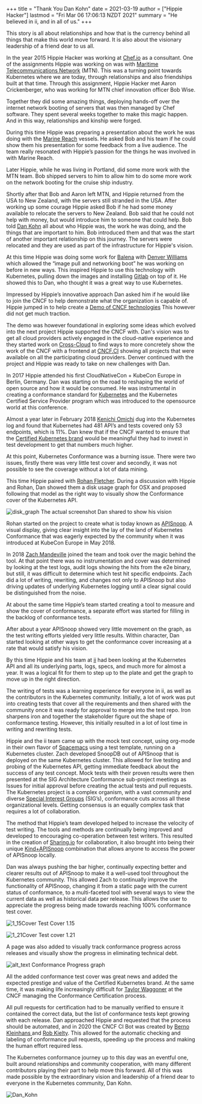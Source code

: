 +++
title = "Thank You Dan Kohn"
date = 2021-03-19
author = ["Hippie Hacker"]
lastmod = "Fri Mar 06 17:06:13 NZDT 2021"
summary =  "He believed in ii, and in all of us."
+++

This story is all about relationships and how that is the currency behind all things that make this world move forward. It is also about the visionary leadership of a friend dear to us all.

In the year 2015 Hippie Hacker was working at [Chef.io](https://www.chef.io/) as a consultant. One of the assignments Hippie was working on was with [Maritime Telecommunications Network](https://en.wikipedia.org/wiki/Maritime_Telecommunications_Network) (MTN). This was a turning point towards Kubernetes where we are today, through relationships and also friendships built at that time. Through this assignment, Hippie Hacker met Aaron Crickenberger, who was working for MTN chief innovation officer Bob Wise.

Together they did some amazing things, deploying hands-off over the internet network booting of servers that was then managed by Chef software. They spent several weeks together to make this magic happen. And in this way, relationships and kinship were forged.

During this time Hippie was preparing a presentation about the work he was doing with the [Marine Reach](https://marinereach.com/) vessels. He asked Bob and his team if he could show them his presentation for some feedback from a live audience. The team really resonated with Hippie’s passion for the things he was involved in with Marine Reach.

Later Hippie, while he was living in Portland, did some more work with the MTN team. Bob shipped servers to him to allow him to do some more work on the network booting for the cruise ship industry.

Shortly after that Bob and Aaron left MTN, and Hippie returned from the USA to New Zealand, with the servers still stranded in the USA. After working up some courage Hippie asked Bob if he had some money available to relocate the servers to New Zealand. Bob said that he could not help with money, but would introduce him to someone that could help.
Bob told [Dan Kohn](https://en.wikipedia.org/wiki/Dan_Kohn) all about who Hippie was, the work he was doing, and the things that are important to him. Bob introduced them and that was the start of another important relationship on this journey. The servers were relocated and they are used as part of the infrastructure for Hippie's vision.

At this time Hippie was doing some work for [Balena](https://www.balena.io/) with [Denver Williams](https://github.com/denverwilliams) which allowed the “image pull and networking boot” he was working on before in new ways. This inspired Hippie to use this technology with Kubernetes, pulling down the images and installing [Gitlab](https://about.gitlab.com/) on top of it. He showed this to Dan, who thought it was a great way to use Kubernetes. 

Impressed by Hippie’s innovative approach Dan asked him if he would like to join the CNCF to help demonstrate what the organization is capable of. Hippie jumped in to help create a [Demo of CNCF technologies](https://github.com/cncf/demo/) This however did not get much traction.

The demo was however foundational in exploring some ideas which evolved into the next project Hippie supported the CNCF with. Dan's vision was to get all cloud providers actively engaged in the cloud-native experience and they started work on [Cross-Cloud](https://github.com/crosscloudci/cross-cloud) to find ways to more concretely show the work of the CNCF with a frontend at [CNCF.CI](https://cncf.ci/)  showing all projects that were available on all the participating cloud providers. Denver continued with the project and Hippie was ready to take on new challenges with Dan. 

In 2017 Hippie attended his first CloudNativeCon + KubeCon Europe in Berlin, Germany. Dan was starting on the road to reshaping the world of open source and how it would be consumed. He was instrumental in creating a conformance standard for [Kubernetes](https://en.wikipedia.org/wiki/Kubernetes) and the Kubernetes Certified Service Provider program which was introduced to the opensource world at this conference. 

Almost a year later in February 2018 [Kenichi Omichi](https://github.com/oomichi) dug into the Kubernetes log and found that Kubernetes had 481 API’s and tests covered only 53 endpoints, which is 11%. Dan knew that if the CNCF wanted to ensure that the [Certified Kubernetes brand](https://github.com/cncf/k8s-conformance/pulls#certified-kubernetes) would be meaningful they had to invest in test development to get that numbers much higher. 

At this point, Kubernetes Conformance was a burning issue. There were two issues, firstly there was very little test cover and secondly, it was not possible to see the coverage without a lot of data mining.

This time Hippie paired with [Rohan Fletcher](https://github.com/rohfle). During a discussion with Hippie and Rohan, Dan showed them a disk usage graph for OSX and proposed following that model as the right way to visually show the Conformance cover of the Kubernetes API.

![disk_graph](/images/blog_image/disk_graph.png "The actual screenshot Dan shared to show his vision")
The actual screenshot Dan shared to show his vision

Rohan started on the project to create what is today known as [APISnoop](https://apisnoop.cncf.io/). A visual display, giving clear insight into the lay of the land of Kubernetes Conformance that was eagerly expected by the community when it was introduced at KubeCon Europe in May 2018.

In 2018 [Zach Mandeville](https://github.com/zachmandeville) joined the team and took over the magic behind the tool. At that point there was no instrumentation and cover was determined by looking at the test logs, audit logs showing the hits from the e2e binary, but still, it was difficult to determine which test hit specific endpoints. Zach did a lot of writing, rewriting, and changes not only to APISnoop but also driving updates of underlying Kubernetes logging until a clear signal could be distinguished from the noise. 

At about the same time Hippie’s team started creating a tool to measure and show the cover of conformance, a separate effort was started for filling in the backlog of conformance tests.

After about a year APISnoop showed very little movement on the graph, as the test writing efforts yielded very little results. Within character, Dan started looking at other ways to get the conformance cover increasing at a rate that would satisfy his vision.

By this time Hippie and his team at [ii](https://ii.coop/) had been looking at the Kubernetes API and all its underlying parts, logs, specs, and much more for almost a year. It was a logical fit for them to step up to the plate and get the graph to move up in the right direction.

The writing of tests was a learning experience for everyone in ii, as well as the contributors in the Kubernetes community. Initially, a lot of work was put into creating tests that cover all the requirements and then shared with the community once it was ready for approval to merge into the test repo. Iron sharpens iron and together the stakeholder figure out the shape of conformance testing. However, this initially resulted in a lot of lost time in writing and rewriting tests.

Hippie and the ii team came up with the mock test concept, using org-mode in their own flavor of [Spacemacs](https://www.spacemacs.org/) using a test template, running on a Kubernetes cluster. Zach developed SnoopDB out of APISnoop that is deployed on the same Kubernetes cluster. This allowed for live testing and probing of the Kubernetes API, getting immediate feedback about the success of any test concept. Mock tests with their proven results were then presented at the SIG Architecture Conformance sub-project meetings as Issues for initial approval before creating the actual tests and pull requests. The Kubernetes project is a complex organism, with a vast community and diverse [Special Interest Groups](https://github.com/kubernetes/community) (SIG’s), conformance cuts across all these organizational levels. Getting consensus is an equally complex task that requires a lot of collaboration. 

The method that Hippie’s team developed helped to increase the velocity of test writing. The tools and methods are continually being improved and developed to encouraging co-operation between test writers. This resulted in the creation of [Sharing.io](https://pair.sharing.io/) for collaboration, it also brought into being their unique [Kind+APISnoop](https://github.com/cncf/apisnoop/tree/main/kind) combination that allows anyone to access the power of APISnoop locally.

Dan was always pushing the bar higher, continually expecting better and clearer results out of APISnoop to make it a well-used tool throughout the Kubernetes community. This allowed Zach to continually improve the functionality of APISnoop, changing it from a static page with the current status of conformance, to a multi-faceted tool with several ways to view the current data as well as historical data per release. This allows the user to appreciate the progress being made towards reaching 100% conformance test cover.

![1_15Cover](/images/blog_image/1_15Cover.png "1.15 Cover")
Test Cover 1.15 

![1_21Cover](/images/blog_image/1_21Cover.png "1.21 Cover")
Test cover 1.21

A page was also added to visually track conformance progress across releases and visually show the progress in eliminating technical debt.

![alt_text](/images/blog_image/conformance-progress.png "conformance-progress")
Conformance Progress graph

All the added conformance test cover was great news and added the expected prestige and value of the Certified Kubernetes brand. At the same time, it was making life increasingly difficult for [Taylor Waggoner](https://github.com/taylorwaggoner) at the CNCF managing the Conformance Certification process. 

All pull requests for certification had to be manually verified to ensure it contained the correct data, but the list of conformance tests kept growing with each release. Dan approached Hippie and requested that the process should be automated, and in 2020 the CNCF CI Bot was created by [Berno Kleinhans ](https://github.com/bernokl)and [Rob Kielty](https://github.com/RobertKielty). This allowed for the automatic checking and labeling of conformance pull requests, speeding up the process and making the human effort required less. 

The Kubernetes conformance journey up to this day was an eventful one, built around relationships and community cooperation, with many different contributors playing their part to help move this forward. All of this was made possible by the extraordinary vision and leadership of a friend dear to everyone in the Kubernetes community, Dan Kohn.

![Dan_Kohn](/images/blog_image/dan_kohn.jpg "Dan Kohn")
